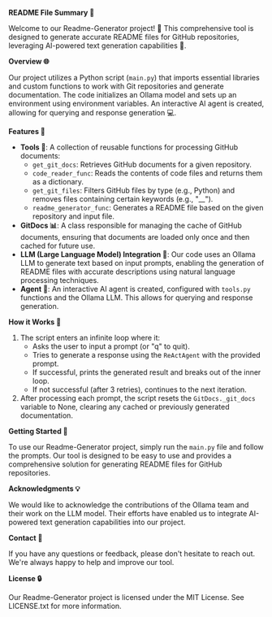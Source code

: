 **README File Summary 📄**

Welcome to our Readme-Generator project! 🔧 This comprehensive tool is designed to generate accurate README files for GitHub repositories, leveraging AI-powered text generation capabilities 🔩.

**Overview 🌐**

Our project utilizes a Python script (`main.py`) that imports essential libraries and custom functions to work with Git repositories and generate documentation. The code initializes an Ollama model and sets up an environment using environment variables. An interactive AI agent is created, allowing for querying and response generation 💻.

**Features 🎉**

* **Tools 🔧**: A collection of reusable functions for processing GitHub documents:
	+ `get_git_docs`: Retrieves GitHub documents for a given repository.
	+ `code_reader_func`: Reads the contents of code files and returns them as a dictionary.
	+ `get_git_files`: Filters GitHub files by type (e.g., Python) and removes files containing certain keywords (e.g., "__").
	+ `readme_generator_func`: Generates a README file based on the given repository and input file.
* **GitDocs 📊**: A class responsible for managing the cache of GitHub documents, ensuring that documents are loaded only once and then cached for future use.
* **LLM (Large Language Model) Integration 💬**: Our code uses an Ollama LLM to generate text based on input prompts, enabling the generation of README files with accurate descriptions using natural language processing techniques.
* **Agent 🤖**: An interactive AI agent is created, configured with `tools.py` functions and the Ollama LLM. This allows for querying and response generation.

**How it Works 🔩**

1. The script enters an infinite loop where it:
	* Asks the user to input a prompt (or "q" to quit).
	* Tries to generate a response using the `ReActAgent` with the provided prompt.
	* If successful, prints the generated result and breaks out of the inner loop.
	* If not successful (after 3 retries), continues to the next iteration.
2. After processing each prompt, the script resets the `GitDocs._git_docs` variable to None, clearing any cached or previously generated documentation.

**Getting Started 🚀**

To use our Readme-Generator project, simply run the `main.py` file and follow the prompts. Our tool is designed to be easy to use and provides a comprehensive solution for generating README files for GitHub repositories.

**Acknowledgments 💡**

We would like to acknowledge the contributions of the Ollama team and their work on the LLM model. Their efforts have enabled us to integrate AI-powered text generation capabilities into our project.

**Contact 📲**

If you have any questions or feedback, please don't hesitate to reach out. We're always happy to help and improve our tool.

**License 🔒**

Our Readme-Generator project is licensed under the MIT License. See LICENSE.txt for more information.